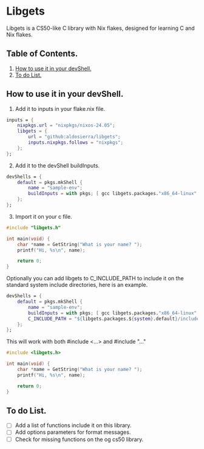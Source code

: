 # Libgets

Libgets is a CS50-like C library with Nix flakes, designed for learning C and Nix flakes.

## Table of Contents.
1. [How to use it in your devShell.](#how-to-use-it-in-your-devshell)
2. [To do List.](#to-do-list)


## How to use it in your devShell.

1. Add it to inputs in your flake.nix file.
```nix
inputs = {
    nixpkgs.url = "nixpkgs/nixos-24.05";
    libgets = {
        url = "github:aldosierra/libgets";
        inputs.nixpkgs.follows = "nixpkgs";
    };
};
```

2. Add it to the devShell buildInputs.
```nix
devShells = {
    default = pkgs.mkShell {
        name = "sample-env";
        buildInputs = with pkgs; [ gcc libgets.packages."x86_64-linux".default ];
    };
};
```

3. Import it on your c file.
```c
#include "libgets.h"

int main(void) {
    char *name = GetString("What is your name? ");
    printf("Hi, %s\n", name);

    return 0;
}
```

Optionally you can add libgets to C_INCLUDE_PATH to include it on the standard system
include directories, here is an example.
```nix
devShells = {
    default = pkgs.mkShell {
        name = "sample-env";
        buildInputs = with pkgs; [ gcc libgets.packages."x86_64-linux".default ];
        C_INCLUDE_PATH = "${libgets.packages.${system}.default}/include:$C_INCLUDE_PATH";
    };
};
```

This will work with both \#include <...> and \#include "..."
```c
#include <libgets.h>

int main(void) {
    char *name = GetString("What is your name? ");
    printf("Hi, %s\n", name);

    return 0;
}
```

## To do List.

- [ ] Add a list of functions include it on this library.
- [ ] Add options parameters for format messages.
- [ ] Check for missing functions on the og cs50 library.
